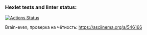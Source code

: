 ### Hexlet tests and linter status:
[![Actions Status](https://github.com/avelebron/frontend-project-44/workflows/hexlet-check/badge.svg)](https://github.com/avelebron/frontend-project-44/actions)

Brain-even, проверка на чётность: https://asciinema.org/a/546166
